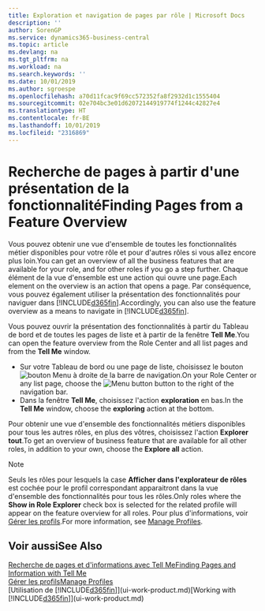 ```yaml
---
title: Exploration et navigation de pages par rôle | Microsoft Docs
description: ''
author: SorenGP
ms.service: dynamics365-business-central
ms.topic: article
ms.devlang: na
ms.tgt_pltfrm: na
ms.workload: na
ms.search.keywords: ''
ms.date: 10/01/2019
ms.author: sgroespe
ms.openlocfilehash: a70d11fcac9f69cc572352fa8f2932d1c1555404
ms.sourcegitcommit: 02e704bc3e01d62072144919774f1244c42827e4
ms.translationtype: HT
ms.contentlocale: fr-BE
ms.lasthandoff: 10/01/2019
ms.locfileid: "2316869"
---
```

# <a name="finding-pages-from-a-feature-overview"></a><span data-ttu-id="ea9f9-102">Recherche de pages à partir d'une présentation de la fonctionnalité</span><span class="sxs-lookup"><span data-stu-id="ea9f9-102">Finding Pages from a Feature Overview</span></span>
<span data-ttu-id="ea9f9-103">Vous pouvez obtenir une vue d'ensemble de toutes les fonctionnalités métier disponibles pour votre rôle et pour d'autres rôles si vous allez encore plus loin.</span><span class="sxs-lookup"><span data-stu-id="ea9f9-103">You can get an overview of all the business features that are available for your role, and for other roles if you go a step further.</span></span> <span data-ttu-id="ea9f9-104">Chaque élément de la vue d'ensemble est une action qui ouvre une page.</span><span class="sxs-lookup"><span data-stu-id="ea9f9-104">Each element on the overview is an action that opens a page.</span></span> <span data-ttu-id="ea9f9-105">Par conséquence, vous pouvez également utiliser la présentation des fonctionnalités pour naviguer dans [!INCLUDE[d365fin](includes/d365fin_md.md)].</span><span class="sxs-lookup"><span data-stu-id="ea9f9-105">Accordingly, you can also use the feature overview as a means to navigate in [!INCLUDE[d365fin](includes/d365fin_md.md)].</span></span>

<span data-ttu-id="ea9f9-106">Vous pouvez ouvrir la présentation des fonctionnalités à partir du Tableau de bord et de toutes les pages de liste et à partir de la fenêtre **Tell Me**.</span><span class="sxs-lookup"><span data-stu-id="ea9f9-106">You can open the feature overview from the Role Center and all list pages and from the **Tell Me** window.</span></span>

- <span data-ttu-id="ea9f9-107">Sur votre Tableau de bord ou une page de liste, choisissez le bouton ![bouton Menu](media/ui_menu_button.png "bouton Menu") à droite de la barre de navigation.</span><span class="sxs-lookup"><span data-stu-id="ea9f9-107">On your Role Center or any list page, choose the ![Menu button](media/ui_menu_button.png "Menu button") button to the right of the navigation bar.</span></span>
- <span data-ttu-id="ea9f9-108">Dans la fenêtre **Tell Me**, choisissez l'action **exploration** en bas.</span><span class="sxs-lookup"><span data-stu-id="ea9f9-108">In the **Tell Me** window, choose the **exploring** action at the bottom.</span></span>

<span data-ttu-id="ea9f9-109">Pour obtenir une vue d'ensemble des fonctionnalités métiers disponibles pour tous les autres rôles, en plus des vôtres, choisissez l'action **Explorer tout**.</span><span class="sxs-lookup"><span data-stu-id="ea9f9-109">To get an overview of business feature that are available for all other roles, in addition to your own, choose the **Explore all** action.</span></span>

> [!NOTE]
> <span data-ttu-id="ea9f9-110">Seuls les rôles pour lesquels la case **Afficher dans l'explorateur de rôles** est cochée pour le profil correspondant apparaitront dans la vue d'ensemble des fonctionnalités pour tous les rôles.</span><span class="sxs-lookup"><span data-stu-id="ea9f9-110">Only roles where the **Show in Role Explorer** check box is selected for the related profile will appear on the feature overview for all roles.</span></span> <span data-ttu-id="ea9f9-111">Pour plus d'informations, voir [Gérer les profils](admin-users-profiles-roles.md).</span><span class="sxs-lookup"><span data-stu-id="ea9f9-111">For more information, see [Manage Profiles](admin-users-profiles-roles.md).</span></span>

## <a name="see-also"></a><span data-ttu-id="ea9f9-112">Voir aussi</span><span class="sxs-lookup"><span data-stu-id="ea9f9-112">See Also</span></span>
[<span data-ttu-id="ea9f9-113">Recherche de pages et d'informations avec Tell Me</span><span class="sxs-lookup"><span data-stu-id="ea9f9-113">Finding Pages and Information with Tell Me</span></span>](ui-search.md)  
[<span data-ttu-id="ea9f9-114">Gérer les profils</span><span class="sxs-lookup"><span data-stu-id="ea9f9-114">Manage Profiles</span></span>](admin-users-profiles-roles.md)  
<span data-ttu-id="ea9f9-115">[Utilisation de [!INCLUDE[d365fin](includes/d365fin_md.md)]](ui-work-product.md)</span><span class="sxs-lookup"><span data-stu-id="ea9f9-115">[Working with [!INCLUDE[d365fin](includes/d365fin_md.md)]](ui-work-product.md)</span></span>
